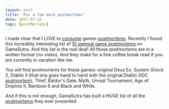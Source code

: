 ```yaml
---
layout: post
title: "For a few more postmortems"
date: 2017-07-15
tags: [postMortems]
---
```


I made clear that I LOVE to [consume](https://lochrist.github.io/blog/2017-04-24-no-clip) games [postmortems](https://lochrist.github.io/blog/2017-04-27-the-last-game-before-I-die). Recently I found this incredibly interesting list of [10 seminal game postmortems](http://www.gamasutra.com/view/news/238773/10_seminal_game_postmortems_every_developer_should_read.php) on GamaSutra. And this list is the real deal! All those postmortems are in a written format (no video). And they make for a fine coffee break read if you are currently in vacation like me.

You will find postmortems for these games: original Deus Ex, System Shock 2, Diablo II (that one goes hand to hand with the original Diablo GDC [postmortem](https://www.youtube.com/watch?v=VscdPA6sUkc)), Thief, Baldur's Gate, Myth, Unreal Tournament, Age of Empires II, Rainbow 6 and Black and White.

And if this is not enough, GamaSutra has built a HUGE list of all the [postmortems](http://www.gamasutra.com/features/postmortem/) they ever presented.